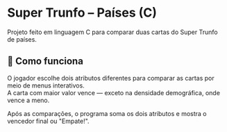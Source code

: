 # Super Trunfo – Países (C)

Projeto feito em linguagem C para comparar duas cartas do Super Trunfo de países.

## 🧩 Como funciona
O jogador escolhe dois atributos diferentes para comparar as cartas por meio de menus interativos.  
A carta com maior valor vence — exceto na densidade demográfica, onde vence a meno.

Após as comparações, o programa soma os dois atributos e mostra o vencedor final ou "Empate!".
